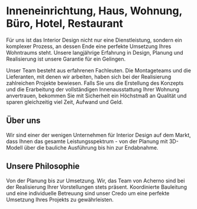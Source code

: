 # Inneneinrichtung, Haus, Wohnung, Büro, Hotel, Restaurant
Für uns ist das Interior Design nicht nur eine Dienstleistung, sondern ein komplexer Prozess, an dessen Ende eine perfekte Umsetzung Ihres Wohntraums steht. Unsere langjährige Erfahrung in Design, Planung und Realisierung ist unsere Garantie für ein Gelingen.

Unser Team besteht aus erfahrenen Fachleuten. Die Montageteams und die Lieferanten, mit denen wir arbeiten, haben sich bei der Realisierung zahlreichen Projekte bewiesen. Falls  Sie uns die Erstellung des Konzepts und die Erarbeitung der vollständigen Innenausstattung Ihrer Wohnung anvertrauen, bekommen Sie mit Sicherheit ein Höchstmaß  an Qualität und sparen gleichzeitig viel Zeit, Aufwand und Geld.

## Über uns
Wir sind einer der wenigen Unternehmen für Interior Design auf dem Markt, dass  Ihnen das gesamte Leistungsspektrum - von der Planung mit 3D-Modell  über die bauliche Ausführung bis hin zur Endabnahme.

## Unsere Philosophie 
Von der Planung bis zur Umsetzung.  Wir, das Team von Acherno sind bei der Realisierung Ihrer Vorstellungen stets präsent.  Koordinierte Bauleitung  und eine individuelle Betreuung sind unser Credo um eine  perfekte Umsetzung Ihres Projekts  zu gewährleisten.
